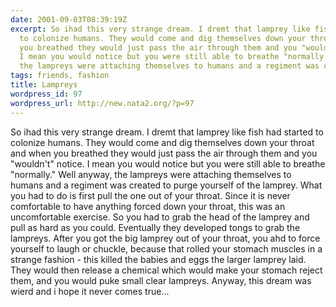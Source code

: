 ```yaml
---
date: 2001-09-03T08:39:19Z
excerpt: So ihad this very strange dream. I dremt that lamprey like fish had started
  to colonize humans. They would come and dig themselves down your throat and when
  you breathed they would just pass the air through them and you "wouldn't" notice.
  I mean you would notice but you were still able to breathe "normally." Well anyway,
  the lampreys were attaching themselves to humans and a regiment was created...
tags: friends, fashion
title: Lampreys
wordpress_id: 97
wordpress_url: http://new.nata2.org/?p=97
---
```


So ihad this very strange dream. I dremt that lamprey like fish had started to colonize humans. They would come and dig themselves down your throat and when you breathed they would just pass the air through them and you "wouldn't" notice. I mean you would notice but you were still able to breathe "normally." Well anyway, the lampreys were attaching themselves to humans and a regiment was created to purge yourself of the lamprey. What you had to do is first pull the one out of your throat. Since it is never comfortable to have anything forced down your throat, this was an uncomfortable exercise. So you had to grab the head of the lamprey and pull as hard as you could. Eventually they developed tongs to grab the lampreys. After you got the big lamprey out of your throat, you ahd to force yourself to laugh or chuckle, because that rolled your stomach muscles in a strange fashion - this killed the babies and eggs the larger lamprey laid. They would then release a chemical which would make your stomach reject them, and you would puke small clear lampreys. Anyway, this dream was wierd and i hope it never comes true...
